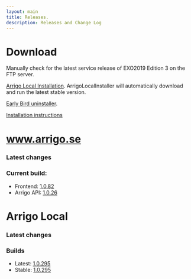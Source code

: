 ```yaml
---
layout: main
title: Releases.
description: Releases and Change Log
---
```

# Download

Manually check for the latest service release of EXO2019 Edition 3 on the FTP server.

[Arrigo Local Installation](https://arrigo.blob.core.windows.net/arrigo/ArrigoLocalInstaller.exe). ArrigoLocalInstaller will automatically download and run the latest stable version.

[Early Bird uninstaller](https://arrigo.blob.core.windows.net/arrigo/ArrigoEarlybirdUninstaller-1.0.19.exe).

[Installation instructions](./prereq.html)

# www.arrigo.se
### Latest changes

### Current build: 
- Frontend: [1.0.82](./frontend.html#1.0.82)
- Arrigo API: [1.0.26](./arrigoapi.html#1.0.26)

# Arrigo Local
### Latest changes

### Builds
- Latest: [1.0.295](./arrigolocalinstaller.html#1.0.295)
- Stable: [1.0.295](./arrigolocalinstaller.html#1.0.295)